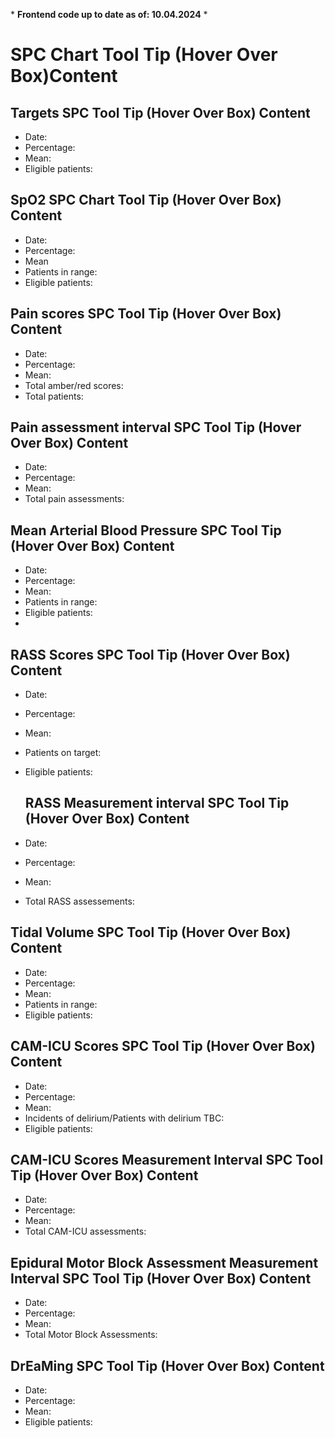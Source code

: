 \* **Frontend code up to date as of: 10.04.2024** \*

# SPC Chart Tool Tip (Hover Over Box)Content

## Targets SPC Tool Tip (Hover Over Box) Content

- Date: 
- Percentage:
- Mean:
- Eligible patients:

## SpO2 SPC Chart Tool Tip (Hover Over Box) Content
- Date:
- Percentage:
- Mean
- Patients in range:
- Eligible patients:

## Pain scores SPC Tool Tip (Hover Over Box) Content
- Date:
- Percentage:
- Mean:
- Total amber/red scores:
- Total patients:

 ## Pain assessment interval SPC Tool Tip (Hover Over Box) Content
 - Date:
- Percentage:
- Mean:
- Total pain assessments:

## Mean Arterial Blood Pressure SPC Tool Tip (Hover Over Box) Content
- Date:
- Percentage:
- Mean:
- Patients in range:
- Eligible patients:
- 
## RASS Scores SPC Tool Tip (Hover Over Box) Content
- Date:
- Percentage:
- Mean:
- Patients on target:
- Eligible patients:

  ## RASS Measurement interval SPC Tool Tip (Hover Over Box) Content
- Date:
- Percentage:
- Mean:
- Total RASS assessements:

## Tidal Volume SPC Tool Tip (Hover Over Box) Content
- Date:
- Percentage:
- Mean:
- Patients in range:
- Eligible patients:

## CAM-ICU Scores SPC Tool Tip (Hover Over Box) Content

- Date:
- Percentage:
- Mean:
- Incidents of delirium/Patients with delirium TBC:
- Eligible patients:

## CAM-ICU Scores Measurement Interval SPC Tool Tip (Hover Over Box) Content

- Date:
- Percentage:
- Mean:
- Total CAM-ICU assessments:

## Epidural Motor Block Assessment Measurement Interval SPC Tool Tip (Hover Over Box) Content

- Date:
- Percentage:
- Mean:
- Total Motor Block Assessments:

## DrEaMing SPC Tool Tip (Hover Over Box) Content

- Date:
- Percentage:
- Mean:
- Eligible patients:

